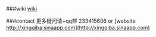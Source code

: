 
###wiki
[wiki](https://github.com/jonnywang/phpssdb/wiki)

###contact
更多疑问请+qq群 233415606 or [website http://xingqiba.sinaapp.com](http://xingqiba.sinaapp.com)